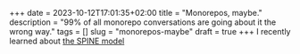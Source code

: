 +++ 
date = 2023-10-12T17:01:35+02:00
title = "Monorepos, maybe."
description = "99% of all monorepo conversations are going about it the wrong way."
tags = []
slug = "monorepos-maybe"
draft = true
+++
I recently learned about [the SPINE model][spine]

[spine]: https://spinemodel.info/
